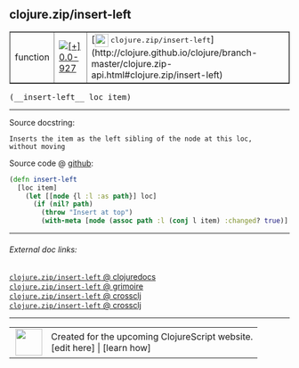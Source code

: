 ## clojure.zip/insert-left



 <table border="1">
<tr>
<td>function</td>
<td><a href="https://github.com/cljsinfo/cljs-api-docs/tree/0.0-927"><img valign="middle" alt="[+] 0.0-927" title="Added in 0.0-927" src="https://img.shields.io/badge/+-0.0--927-lightgrey.svg"></a> </td>
<td>
[<img height="24px" valign="middle" src="http://i.imgur.com/1GjPKvB.png"> <samp>clojure.zip/insert-left</samp>](http://clojure.github.io/clojure/branch-master/clojure.zip-api.html#clojure.zip/insert-left)
</td>
</tr>
</table>


 <samp>
(__insert-left__ loc item)<br>
</samp>

---





Source docstring:

```
Inserts the item as the left sibling of the node at this loc,
without moving
```


Source code @ [github](https://github.com/clojure/clojurescript/blob/r2080/src/cljs/clojure/zip.cljs#L165-L172):

```clj
(defn insert-left
  [loc item]
    (let [[node {l :l :as path}] loc]
      (if (nil? path)
        (throw "Insert at top")
        (with-meta [node (assoc path :l (conj l item) :changed? true)] (meta loc)))))
```

<!--
Repo - tag - source tree - lines:

 <pre>
clojurescript @ r2080
└── src
    └── cljs
        └── clojure
            └── <ins>[zip.cljs:165-172](https://github.com/clojure/clojurescript/blob/r2080/src/cljs/clojure/zip.cljs#L165-L172)</ins>
</pre>

-->

---



###### External doc links:

[`clojure.zip/insert-left` @ clojuredocs](http://clojuredocs.org/clojure.zip/insert-left)<br>
[`clojure.zip/insert-left` @ grimoire](http://conj.io/store/v1/org.clojure/clojure/1.7.0-beta3/clj/clojure.zip/insert-left/)<br>
[`clojure.zip/insert-left` @ crossclj](http://crossclj.info/fun/clojure.zip/insert-left.html)<br>
[`clojure.zip/insert-left` @ crossclj](http://crossclj.info/fun/clojure.zip.cljs/insert-left.html)<br>

---

 <table>
<tr><td>
<img valign="middle" align="right" width="48px" src="http://i.imgur.com/Hi20huC.png">
</td><td>
Created for the upcoming ClojureScript website.<br>
[edit here] | [learn how]
</td></tr></table>

[edit here]:https://github.com/cljsinfo/cljs-api-docs/blob/master/cljsdoc/clojure.zip/insert-left.cljsdoc
[learn how]:https://github.com/cljsinfo/cljs-api-docs/wiki/cljsdoc-files

<!--

This information was too distracting to show to readers, but I'll leave it
commented here since it is helpful to:

- pretty-print the data used to generate this document
- and show how to retrieve that data



The API data for this symbol:

```clj
{:ns "clojure.zip",
 :name "insert-left",
 :signature ["[loc item]"],
 :history [["+" "0.0-927"]],
 :type "function",
 :full-name-encode "clojure.zip/insert-left",
 :source {:code "(defn insert-left\n  [loc item]\n    (let [[node {l :l :as path}] loc]\n      (if (nil? path)\n        (throw \"Insert at top\")\n        (with-meta [node (assoc path :l (conj l item) :changed? true)] (meta loc)))))",
          :title "Source code",
          :repo "clojurescript",
          :tag "r2080",
          :filename "src/cljs/clojure/zip.cljs",
          :lines [165 172]},
 :full-name "clojure.zip/insert-left",
 :clj-symbol "clojure.zip/insert-left",
 :docstring "Inserts the item as the left sibling of the node at this loc,\nwithout moving"}

```

Retrieve the API data for this symbol:

```clj
;; from Clojure REPL
(require '[clojure.edn :as edn])
(-> (slurp "https://raw.githubusercontent.com/cljsinfo/cljs-api-docs/catalog/cljs-api.edn")
    (edn/read-string)
    (get-in [:symbols "clojure.zip/insert-left"]))
```

-->
